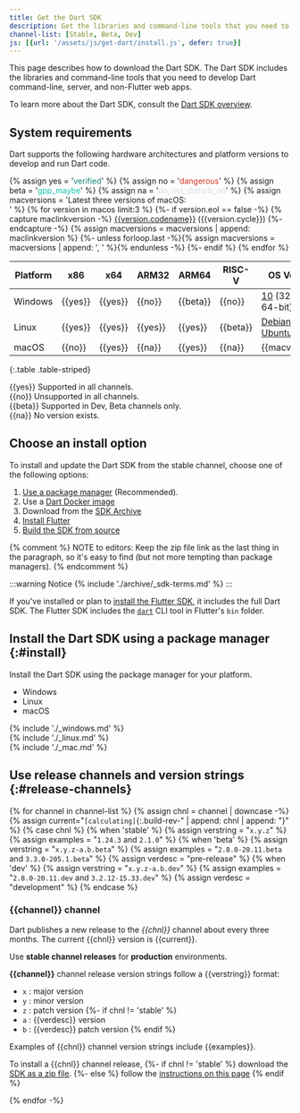 ```yaml
---
title: Get the Dart SDK
description: Get the libraries and command-line tools that you need to develop Dart web, command-line, and server apps.
channel-list: [Stable, Beta, Dev]
js: [{url: '/assets/js/get-dart/install.js', defer: true}]
---
```


This page describes how to download the Dart SDK.
The Dart SDK includes the libraries and command-line tools that you need to develop Dart command-line, server, and non-Flutter web apps.

To learn more about the Dart SDK, consult the [Dart SDK overview](/tools/sdk).

## System requirements

Dart supports the following hardware architectures and platform versions
to develop and run Dart code.

{% assign yes = '<span class="material-symbols" style="color: #158477;">verified</span>' %}
{% assign no = '<span class="material-symbols" style="color: #D43324">dangerous</span>' %}
{% assign beta = '<span class="material-symbols" style="color: #13C2AD">gpp_maybe</span>' %}
{% assign na = '<span class="material-symbols" style="color: #DADCE0">do_not_disturb_on</span>' %}
{% assign macversions = 'Latest three versions of macOS:<br>' %}
{% for version in macos limit:3 %}
{%- if version.eol == false -%}
{% capture maclinkversion -%}
[{{version.codename}}]({{version.link}}) ({{version.cycle}})
{%- endcapture -%}
{% assign macversions = macversions | append: maclinkversion %}
{%- unless forloop.last -%}{% assign macversions = macversions | append: ', ' %}{% endunless -%}
{%- endif %}
{% endfor %}

| Platform |   x86   |   x64   |  ARM32  |   ARM64   | RISC-V   | OS Versions                       |
|----------|---------|---------|---------|-----------|----------|-----------------------------------|
| Windows  | {{yes}} | {{yes}} | {{no}}  | {{beta}}  | {{no}}   | [10] (32-bit, 64-bit), [11][]     |
| Linux    | {{yes}} | {{yes}} | {{yes}} | {{yes}}   | {{beta}} | [Debian stable][], [Ubuntu LTS][] |
| macOS    | {{no}}  | {{yes}} | {{na}}  | {{yes}}   | {{na}}   | {{macversions}}                   |

{:.table .table-striped}

{{yes}} Supported in all channels.  
{{no}} Unsupported in all channels.  
{{beta}} Supported in Dev, Beta channels only.  
{{na}} No version exists.

## Choose an install option

To install and update the Dart SDK from the stable channel,
choose one of the following options:

1. [Use a package manager](#install) (Recommended).
1. Use a [Dart Docker image][dart-docker]
1. Download from the [SDK Archive](/get-dart/archive)
1. [Install Flutter][install-flutter]
1. [Build the SDK from source][build-source]

{% comment %}
NOTE to editors: Keep the zip file link as the last thing in the paragraph,
so it's easy to find (but not more tempting than package managers).
{% endcomment %}

:::warning Notice
{% include './archive/_sdk-terms.md' %}
:::

If you've installed or plan to [install the Flutter SDK][install-flutter],
it includes the full Dart SDK. The Flutter SDK includes the
[`dart`](/tools/dart-tool) CLI tool in Flutter's `bin` folder.

## Install the Dart SDK using a package manager {:#install}

Install the Dart SDK using the package manager for your platform.

<ul class="tabs__top-bar">
  <li class="tab-link current" data-tab="tab-sdk-install-windows">Windows</li>
  <li class="tab-link" data-tab="tab-sdk-install-linux">Linux</li>
  <li class="tab-link" data-tab="tab-sdk-install-mac">macOS</li>
</ul>
<div id="tab-sdk-install-windows" class="tabs__content current" markdown="1">
{% include './_windows.md' %}
</div>
<div id="tab-sdk-install-linux" class="tabs__content" markdown="1">
{% include './_linux.md' %}
</div>
<div id="tab-sdk-install-mac" class="tabs__content" markdown="1">
{% include './_mac.md' %}
</div>

## Use release channels and version strings {:#release-channels}

{% for channel in channel-list %}
{% assign chnl = channel | downcase -%}
{% assign current="`[calculating]`{:.build-rev-" | append: chnl | append: "}" %}
{% case chnl %}
{% when 'stable' %}
{% assign verstring = "`x.y.z`" %}
{% assign examples = "`1.24.3` and `2.1.0`" %}
{% when 'beta' %}
{% assign verstring = "`x.y.z-a.b.beta`" %}
{% assign examples = "`2.8.0-20.11.beta` and `3.3.0-205.1.beta`" %}
{% assign verdesc = "pre-release" %}
{% when 'dev' %}
{% assign verstring = "`x.y.z-a.b.dev`" %}
{% assign examples = "`2.8.0-20.11.dev` and `3.2.12-15.33.dev`" %}
{% assign verdesc = "development" %}
{% endcase %}

### {{channel}} channel

Dart publishes a new release to the *{{chnl}}* channel about every three months.
The current {{chnl}} version is {{current}}.

Use **stable channel releases** for **production** environments.

**{{channel}}** channel release version strings follow a {{verstring}} format:

* `x` : major version
* `y` : minor version
* `z` : patch version
{%- if chnl != 'stable' %}
* `a` : {{verdesc}} version
* `b` : {{verdesc}} patch version
{% endif %}

Examples of {{chnl}} channel version strings include {{examples}}.

To install a {{chnl}} channel release,
{%- if chnl != 'stable' %}
download the [SDK as a zip file][dl-sdk].
{%- else %}
follow the [instructions on this page](#install)
{% endif %}

{% endfor -%}

[build-source]: https://github.com/dart-lang/sdk/wiki/Building
[dart-docker]: https://hub.docker.com/_/dart
[dl-sdk]: /get-dart/archive
[install-flutter]: {{site.flutter-docs}}/get-started/install
[10]: https://www.microsoft.com/en-us/software-download/windows10%20
[11]: https://www.microsoft.com/en-us/software-download/windows11
[Debian stable]: https://www.debian.org/releases
[Ubuntu LTS]: https://wiki.ubuntu.com/Releases
